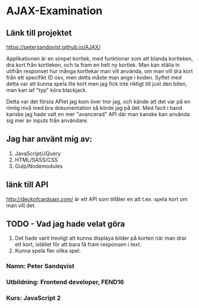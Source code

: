 # AJAX-Examination

## Länk till projektet
https://petersandqvist.github.io/AJAX/

Applikationen är en simpel kortlek, med funktioner som att blanda kortleken, dra kort från kortleken, och ta fram en helt ny kortlek. Man kan ställa in utifrån responset hur många kortlekar man vill använda, om man vill dra kort från ett specifikt ID osv, men detta måste man ange i koden. Syftet med detta var att kunna spela lite kort men jag fick inte riktigt till just den biten, man kan iaf "typ" köra blackjack.

Detta var det första APIet jag kom över tror jag, och kände att det var på en rimlig nivå med bra dokumentation så körde jag på det. Med facit i hand kanske jag hade valt en mer "avancerad" API där man kanske kan använda sig mer av inputs från användare. 

## Jag har använt mig av:
1. JavaScript/JQuery
2. HTML/SASS/CSS
3. Gulp/Nodemodules


## länk till API
http://deckofcardsapi.com/ är ett API som tillåter en att t.ex. spela kort om man vill det. 


## TODO - Vad jag hade velat göra
1. Det hade varit trevligt att kunna displaya bilder på korten när man drar ett kort, istället för att bara få fram responsen i text. 
2. Kunna spela fler olika spel.


### Namn: Peter Sandqvist
### Utbildning: Frontend developer, FEND16
### Kurs: JavaScript 2
